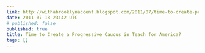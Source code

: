```yaml
---
link: http://withabrooklynaccent.blogspot.com/2011/07/time-to-create-progressive-caucus-in.html
date: 2011-07-18 23:42 UTC
# published: false
published: true
title: Time to Create a Progressive Caucus in Teach for America?
tags: []
---
```



